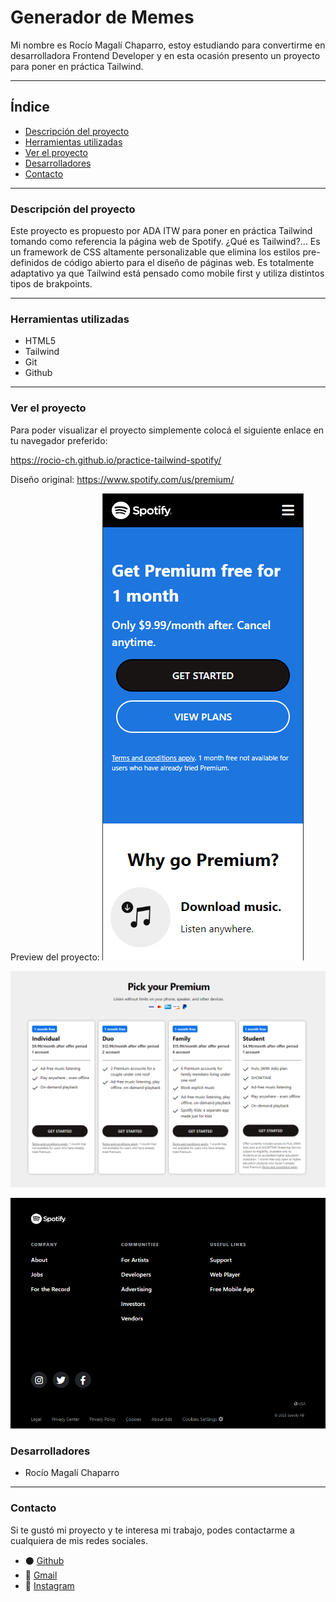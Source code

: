 # Generador de Memes

Mi nombre es Rocío Magalí Chaparro, estoy estudiando para convertirme en desarrolladora Frontend Developer y en esta ocasión presento un proyecto para poner en práctica Tailwind.
***

## Índice

- [Descripción del proyecto](#Descripción-del-proyecto)
- [Herramientas utilizadas](#Herramientas-utilizadas)
- [Ver el proyecto](#ver-el-proyecto)
- [Desarrolladores](#desarrolladores)
- [Contacto](#contacto)

***

### Descripción del proyecto

Este proyecto es propuesto por ADA ITW para poner en práctica Tailwind tomando como referencia la página web de Spotify. ¿Qué es Tailwind?... Es un framework de CSS altamente personalizable que elimina los estilos pre-definidos de código abierto​ para el diseño de páginas web. Es totalmente adaptativo ya que Tailwind está pensado como mobile first y utiliza distintos tipos de brakpoints.

***

### Herramientas utilizadas
- HTML5
- Tailwind
- Git
- Github

***

### Ver el proyecto
Para poder visualizar el proyecto simplemente colocá el siguiente enlace en tu navegador preferido:

https://rocio-ch.github.io/practice-tailwind-spotify/

Diseño original: https://www.spotify.com/us/premium/


Preview del proyecto:
![Preview del portfolio](./img/preview-mobile.png)

![Preview del portfolio](./img/preview-cards-desktop.png)

![Preview del portfolio](./img/preview-footer-tablet.png)

### Desarrolladores
- Rocío Magalí Chaparro


***
### Contacto
Si te gustó mi proyecto y te interesa mi trabajo, podes contactarme a cualquiera de mis redes sociales.

- ⚫ <a href="https://github.com/Rocio-Ch" name="github">Github</a> 
- 📧 <a href="mailto:rociomagali77@gmail.com" name="mail">Gmail</a>
- 🔗 <a href="https://www.instagram.com/rmc_nails/?hl=es" name="instagram" >Instagram</a>